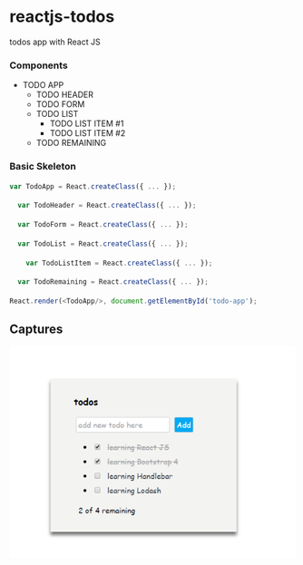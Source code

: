 # reactjs-todos
todos app with React JS
### Components
* TODO APP
  * TODO HEADER
  * TODO FORM
  * TODO LIST
    * TODO LIST ITEM #1
    * TODO LIST ITEM #2
  * TODO REMAINING

### Basic Skeleton

``` javascript
var TodoApp = React.createClass({ ... }); 

  var TodoHeader = React.createClass({ ... }); 
  
  var TodoForm = React.createClass({ ... }); 
  
  var TodoList = React.createClass({ ... }); 
  
    var TodoListItem = React.createClass({ ... });
    
  var TodoRemaining = React.createClass({ ... });

React.render(<TodoApp/>, document.getElementById('todo-app');
```

## Captures
![Capture 1](/captures/todos-app.png)

